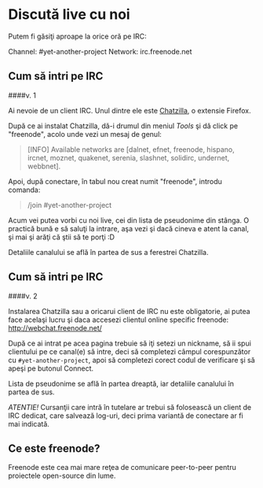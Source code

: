 Discută live cu noi
===================
Putem fi găsiţi aproape la orice oră pe IRC:

Channel: #yet-another-project
Network: irc.freenode.net


Cum să intri pe IRC
-------------------
####v. 1

Ai nevoie de un client IRC. Unul dintre ele este [Chatzilla](https://addons.mozilla.org/en-US/firefox/addon/chatzilla/),
o extensie Firefox.

După ce ai instalat Chatzilla, dă-i drumul din meniul *Tools* şi dă click pe "freenode", acolo unde
vezi un mesaj de genul:

> [INFO]	Available networks are [dalnet, efnet, freenode, hispano, ircnet,
>		moznet, quakenet, serenia, slashnet, solidirc, undernet, webbnet].

Apoi, după conectare, în tabul nou creat numit "freenode", introdu comanda:

> /join #yet-another-project

Acum vei putea vorbi cu noi live, cei din lista de pseudonime din stânga. O practică bună
e să saluţi la intrare, aşa vezi şi dacă cineva e atent la canal, şi mai şi arăţi
că ştii să te porţi :D

Detaliile canalului se află în partea de sus a ferestrei Chatzilla.

Cum să intri pe IRC
-------------------
####v. 2

Instalarea Chatzilla sau a oricarui client de IRC nu este obligatorie, ai putea face acelaşi lucru 
şi daca accesezi clientul online specific freenode: http://webchat.freenode.net/

După ce ai intrat pe acea pagina trebuie să iţi setezi un nickname, să ii spui clientului pe ce canal(e) să intre,
deci să completezi câmpul corespunzător cu `#yet-another-project`, apoi să completezi corect codul de verificare 
şi să apeşi pe butonul Connect.

Lista de pseudonime se află în partea dreaptă, iar detaliile canalului în partea de sus.

*ATENTIE!*
Cursanţii care intră în tutelare ar trebui să folosească un client de IRC dedicat, care salvează log-uri, 
deci prima variantă de conectare ar fi mai indicată.

Ce este freenode?
-----------------

Freenode este cea mai mare reţea de comunicare peer-to-peer pentru proiectele open-source din lume.